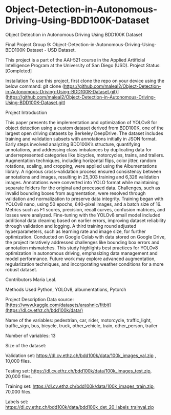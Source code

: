 # Object-Detection-in-Autonomous-Driving-Using-BDD100K-Dataset
Object Detection in Autonomous Driving Using BDD100K Dataset

Final Project Group 9: Object-Detection-in-Autonomous-Driving-Using-BDD100K-Dataset - USD
Dataset.

This project is a part of the AAI-521 course in the Applied Artificial Intelligence Program at the University of San Diego (USD). Project Status: [Completed]

Installation
To use this project, first clone the repo on your device using the below command: git clone (https://github.com/maleal2/Object-Detection-in-Autonomous-Driving-Using-BDD100K-Dataset.git)](https://github.com/maleal2/Object-Detection-in-Autonomous-Driving-Using-BDD100K-Dataset.git)

Project Introduction

This paper presents the implementation and optimization of YOLOv8 for object detection using a custom dataset derived from BDD100K, one of the largest open driving datasets by Berkeley DeepDrive. The dataset includes training and validation subsets with annotations initially in JSON format. Early steps involved analyzing BDD100K’s structure, quantifying annotations, and addressing class imbalances by duplicating data for underrepresented categories like bicycles, motorcycles, trains, and trailers. Augmentation techniques, including horizontal flips, color jitter, random rotations, scaling, and cropping, were applied using the Albumentations library.
A rigorous cross-validation process ensured consistency between annotations and images, resulting in 25,303 training and 6,326 validation images. Annotations were converted into YOLO format while maintaining separate folders for the original and processed data. Challenges, such as invalid bounding boxes from augmentation, were resolved through validation and normalization to preserve data integrity.
Training began with YOLOv8 nano, using 50 epochs, 640-pixel images, and a batch size of 16. Metrics such as F1 scores, precision, recall curves, confusion matrices, and losses were analyzed. Fine-tuning with the YOLOv8 small model included additional data cleaning based on earlier errors, improving dataset reliability through validation and logging. A third training round adjusted hyperparameters, such as learning rate and image size, for further optimization.
Conducted on Google Colab with data stored on Google Drive, the project iteratively addressed challenges like bounding box errors and annotation mismatches. This study highlights best practices for YOLOv8 optimization in autonomous driving, emphasizing data management and model performance. Future work may explore advanced augmentation, regularization techniques, and incorporating weather conditions for a more robust dataset.

Contributors
Maria Leal.

Methods Used
Python, YOLOv8, albumentations, Pytorch

Project Description
Data source: [https://www.kaggle.com/datasets/arashnic/fitbit](https://dl.cv.ethz.ch/bdd100k/data/)

Name of the variables:
pedestrian, car, rider, motorcycle, traffic_light, traffic_sign, bus, bicycle, truck, other_vehicle, train, other_person, trailer

Number of variables: 13

Size of the dataset: 

Validation set: https://dl.cv.ethz.ch/bdd100k/data/100k_images_val.zip , 10,000 files.

Testing set: https://dl.cv.ethz.ch/bdd100k/data/100k_images_test.zip, 20,000 files.

Training set: https://dl.cv.ethz.ch/bdd100k/data/100k_images_train.zip, 70,000 files.

Labels set: https://dl.cv.ethz.ch/bdd100k/data/bdd100k_det_20_labels_trainval.zip
